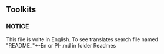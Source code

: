 ## Toolkits


 ### NOTICE
 
  This file is write in English. To see translates search file named "README_"+-En or Pl-.md in folder Readmes
